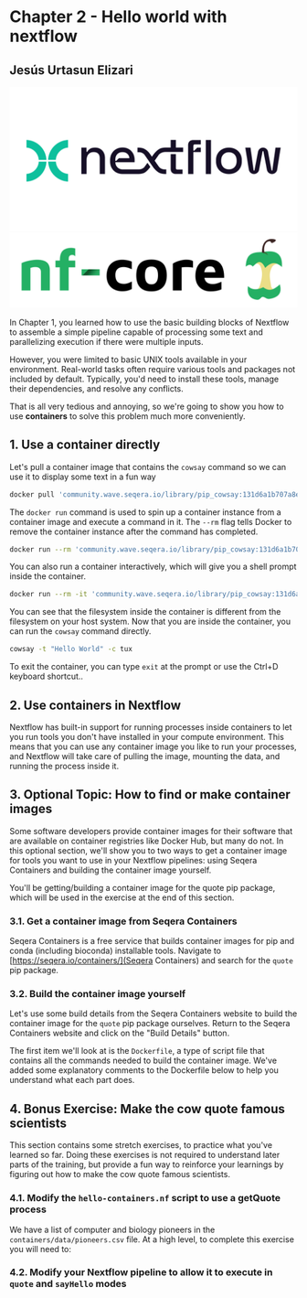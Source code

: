 # Chapter 2 - Hello world with nextflow

## Jesús Urtasun Elizari

<img src="/readme_figures/nextflow-logo.png">
<img src="/readme_figures/nf-core-logo.png">

In Chapter 1, you learned how to use the basic building blocks of Nextflow to assemble a simple pipeline capable of processing some text and parallelizing execution if there were multiple inputs.

However, you were limited to basic UNIX tools available in your environment. Real-world tasks often require various tools and packages not included by default. Typically, you'd need to install these tools, manage their dependencies, and resolve any conflicts.

That is all very tedious and annoying, so we're going to show you how to use **containers** to solve this problem much more conveniently.

## 1. Use a container directly

Let's pull a container image that contains the `cowsay` command so we can use it to display some text in a fun way
```bash
docker pull 'community.wave.seqera.io/library/pip_cowsay:131d6a1b707a8e65'
```
The `docker run` command is used to spin up a container instance from a container image and execute a command in it. The `--rm` flag tells Docker to remove the container instance after the command has completed.
```bash
docker run --rm 'community.wave.seqera.io/library/pip_cowsay:131d6a1b707a8e65' cowsay -t "Hello World"
```
You can also run a container interactively, which will give you a shell prompt inside the container.
```bash
docker run --rm -it 'community.wave.seqera.io/library/pip_cowsay:131d6a1b707a8e65' /bin/bash
```
You can see that the filesystem inside the container is different from the filesystem on your host system. Now that you are inside the container, you can run the `cowsay` command directly.
```bash
cowsay -t "Hello World" -c tux
```

To exit the container, you can type `exit` at the prompt or use the Ctrl+D keyboard shortcut..

## 2. Use containers in Nextflow

Nextflow has built-in support for running processes inside containers to let you run tools you don't have installed in your compute environment. This means that you can use any container image you like to run your processes, and Nextflow will take care of pulling the image, mounting the data, and running the process inside it.

## 3. Optional Topic: How to find or make container images

Some software developers provide container images for their software that are available on container registries like Docker Hub, but many do not. In this optional section, we'll show you to two ways to get a container image for tools you want to use in your Nextflow pipelines: using Seqera Containers and building the container image yourself.

You'll be getting/building a container image for the quote pip package, which will be used in the exercise at the end of this section.

### 3.1. Get a container image from Seqera Containers

Seqera Containers is a free service that builds container images for pip and conda (including bioconda) installable tools. Navigate to [https://seqera.io/containers/](Seqera Containers) and search for the `quote` pip package.

### 3.2. Build the container image yourself

Let's use some build details from the Seqera Containers website to build the container image for the `quote` pip package ourselves. Return to the Seqera Containers website and click on the "Build Details" button.

The first item we'll look at is the `Dockerfile`, a type of script file that contains all the commands needed to build the container image. We've added some explanatory comments to the Dockerfile below to help you understand what each part does.

## 4. Bonus Exercise: Make the cow quote famous scientists

This section contains some stretch exercises, to practice what you've learned so far. Doing these exercises is not required to understand later parts of the training, but provide a fun way to reinforce your learnings by figuring out how to make the cow quote famous scientists.

### 4.1. Modify the `hello-containers.nf` script to use a getQuote process

We have a list of computer and biology pioneers in the `containers/data/pioneers.csv` file. At a high level, to complete this exercise you will need to:

### 4.2. Modify your Nextflow pipeline to allow it to execute in `quote` and `sayHello` modes